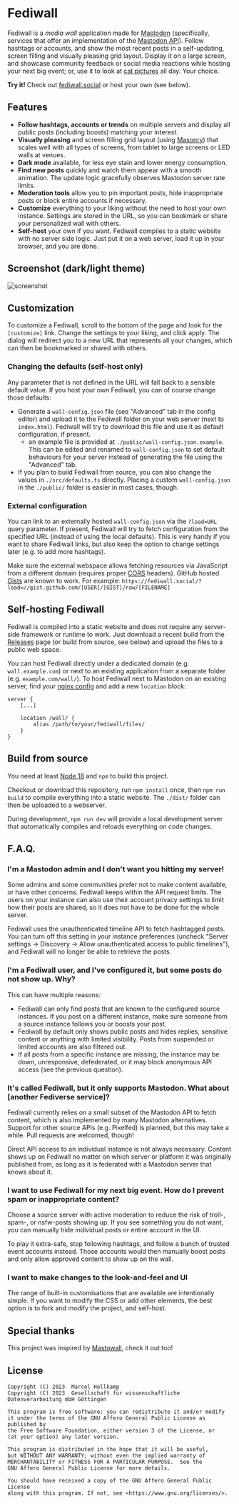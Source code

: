 # Fediwall

Fediwall is a *media wall* application made for [Mastodon](https://joinmastodon.org/) (specifically, services that offer an implementation of the [Mastodon API](https://docs.joinmastodon.org/api)). Follow hashtags or accounts, and show the most recent posts in a self-updating, screen filling and visually pleasing grid layout. Display it on a large screen, and showcase community feedback or social media reactions while hosting your next big event; or, use it to look at [cat pictures](https://mastodon.social/tags/catsofmastodon) all day. Your choice.

**Try it!** Check out [fediwall.social](https://fediwall.social/) or host your own (see below).

## Features

* **Follow hashtags, accounts or trends** on multiple servers and display all public posts (including boosts) matching your interest.
* **Visually pleasing** and screen filling grid layout (using [Masonry](https://www.npmjs.com/package/vue-masonry)) that scales well with all types of screens, from tablet to large screens or LED walls at venues.
* **Dark mode** available, for less eye stain and lower energy consumption.
* **Find new posts** quickly and watch them appear with a smooth animation. The update logic gracefully observes Mastodon server rate limits.
* **Moderation tools** allow you to pin important posts, hide inappropriate posts or block entire accounts if necessary.
* **Customize** everything to your liking without the need to host your own instance. Settings are stored in the URL, so you can bookmark or share your personalized wall with others.
* **Self-host** your own if you want. Fediwall compiles to a static website with no server side logic. Just put it on a web server, load it up in your browser, and you are done.

## Screenshot (dark/light theme)

![screenshot](https://github.com/defnull/fediwall/assets/62740/d838dfa7-b200-42f5-8130-9506da7dba0f)

## Customization

To customize a Fediwall, scroll to the bottom of the page and look for the `[customize]` link. Change the settings to your liking, and click apply. The dialog will redirect you to a new URL that represents all your changes, which can then be bookmarked or shared with others.

### Changing the defaults (self-host only)

Any parameter that is not defined in the URL will fall back to a sensible default value. If you host your own Fediwall, you can of course change those defaults:

* Generate a `wall-config.json` file (see "Advanced" tab in the config editor) and upload it to the Fediwall folder on your web server (next to `index.html`). Fediwall will try to download this file and use it as default configuration, if present.
  * an example file is provided at `./public/wall-config.json.example`. This can be edited and renamed to `wall-config.json` to set default behaviours for your server instead of generating the file using the "Advanced" tab.
* If you plan to build Fediwall from source, you can also change the values in `./src/defaults.ts` directly. Placing a custom `wall-config.json` in the `./public/` folder is easier in most cases, though.

### External configuration

You can link to an externally hosted `wall-config.json` via the `?load=URL` query parameter. If present, Fediwall will try to fetch configuration from the specified URL (instead of using the local defaults). This is very handy if you want to share Fediwall links, but also keep the option to change settings later (e.g. to add more hashtags).

Make sure the external webspace allows fetching resources via JavaScript from a different domain (requires proper [CORS](https://developer.mozilla.org/en-US/docs/Web/HTTP/CORS) headers). GitHub hosted [Gists](https://gist.github.com/) are known to work. For example: `https://fediwall.social/?load=//gist.github.com/[USER]/[GIST]/raw/[FILENAME]`

## Self-hosting Fediwall

Fediwall is compiled into a static website and does not require any server-side framework or runtime to work. Just download a recent build from the [Releases](https://github.com/defnull/fediwall/releases) page (or build from source, see below) and upload the files to a public web space.

You can host Fediwall directly under a dedicated domain (e.g. `wall.example.com`) or next to an existing application from a separate folder (e.g. `example.com/wall/`). To host Fediwall next to Mastodon on an existing server, find your [nginx config](https://github.com/mastodon/mastodon/blob/main/dist/nginx.conf) and add a new `location` block:

```nginx
server {
    [...]

    location /wall/ {
        alias /path/to/your/fediwall/files/
    }
}
```

## Build from source

You need at least [Node 18](https://docs.npmjs.com/downloading-and-installing-node-js-and-npm) and `npm` to build this project.

Checkout or download this repository, run `npm install` once, then `npm run build` to compile everything into a static website. The `./dist/` folder can then be uploaded to a webserver.

During development, `npm run dev` will provide a local development server that automatically compiles and reloads everything on code changes.

## F.A.Q.

### I'm a Mastodon admin and I don't want you hitting my server!

Some admins and some communities prefer not to make content available, or have other concerns. Fediwall keeps within the API request limits. The users on your instance can also use their account privacy settings to limit how their posts are shared, so it does not have to be done for the whole server.

Fediwall uses the unauthenticated timeline API to fetch hashtagged posts. You can turn off this setting in your instance preferences (uncheck "Server settings -> Discovery -> Allow unauthenticated access to public timelines"), and Fediwall will no longer be able to retrieve the posts.

### I'm a Fediwall user, and I've configured it, but some posts do not show up. Why?

This can have multiple reasons:

* Fediwall can only find posts that are known to the configured source instances. If you post on a different instance, make sure someone from a source instance follows you or boosts your post.
* Fediwall by default only shows public posts and hides replies, sensitive content or anything with limited visibility. Posts from suspended or limited accounts are also filtered out.
* If all posts from a specific instance are missing, the instance may be down, unresponsive, defederated, or it may block anonymous API access (see the previous question).

### It's called Fediwall, but it only supports Mastodon. What about [another Fediverse service]?

Fediwall currently relies on a small subset of the Mastodon API to fetch content, which is also implemented by many Mastodon alternatives. Support for other source APIs (e.g. Pixelfed) is planned, but this may take a while. Pull requests are welcomed, though!

Direct API access to an individual instance is not always necessary. Content shows up on Fediwall no matter on which server or platform it was originally published from, as long as it is federated with a Mastodon server that knows about it.

### I want to use Fediwall for my next big event. How do I prevent spam or inappropriate content?

Choose a source server with active moderation to reduce the risk of troll-, spam-, or nsfw-posts showing up. If you see something you do not want, you can manually hide individual posts or entire account in the UI.

To play it extra-safe, stop following hashtags, and follow a bunch of trusted event accounts instead. Those accounts would then manually boost posts and only allow approved content to show up on the wall.

### I want to make changes to the look-and-feel and UI

The range of built-in customisations that are available are intentionally simple. If you want to modify the CSS or add other elements, the best option is to fork and modify the project, and self-host.

## Special thanks

This project was inspired by [Mastowall](https://github.com/rstockm/mastowall), check it out too!

## License

    Copyright (C) 2023  Marcel Hellkamp
    Copyright (C) 2023  Gesellschaft für wissenschaftliche Datenverarbeitung mbH Göttingen

    This program is free software: you can redistribute it and/or modify
    it under the terms of the GNU Affero General Public License as published by
    the Free Software Foundation, either version 3 of the License, or
    (at your option) any later version.

    This program is distributed in the hope that it will be useful,
    but WITHOUT ANY WARRANTY; without even the implied warranty of
    MERCHANTABILITY or FITNESS FOR A PARTICULAR PURPOSE.  See the
    GNU Affero General Public License for more details.

    You should have received a copy of the GNU Affero General Public License
    along with this program. If not, see <https://www.gnu.org/licenses/>.
